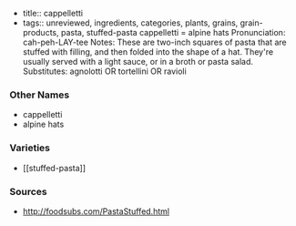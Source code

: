 - title:: cappelletti
- tags:: unreviewed, ingredients, categories, plants, grains, grain-products, pasta, stuffed-pasta
cappelletti = alpine hats Pronunciation: cah-peh-LAY-tee Notes: These are two-inch squares of pasta that are stuffed with filling, and then folded into the shape of a hat. They're usually served with a light sauce, or in a broth or pasta salad. Substitutes: agnolotti OR tortellini OR ravioli

### Other Names

* cappelletti
* alpine hats

### Varieties

* [[stuffed-pasta]]

### Sources
* http://foodsubs.com/PastaStuffed.html
